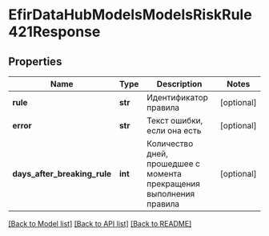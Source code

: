 # EfirDataHubModelsModelsRiskRule421Response

## Properties
Name | Type | Description | Notes
------------ | ------------- | ------------- | -------------
**rule** | **str** | Идентификатор правила | [optional] 
**error** | **str** | Текст ошибки, если она есть | [optional] 
**days_after_breaking_rule** | **int** | Количество дней, прошедшее с момента прекращения выполнения правила | [optional] 

[[Back to Model list]](../README.md#documentation-for-models) [[Back to API list]](../README.md#documentation-for-api-endpoints) [[Back to README]](../README.md)

